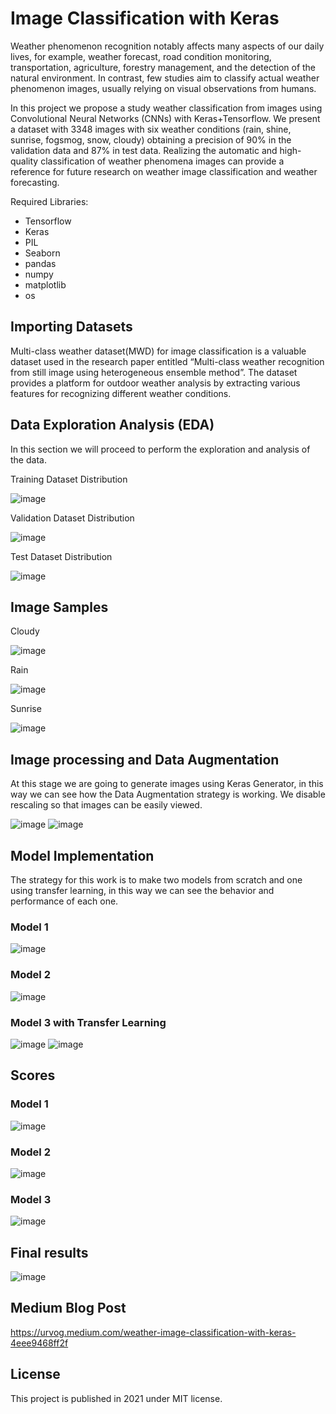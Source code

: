 # Image Classification with Keras

Weather phenomenon recognition notably affects many aspects of our daily lives, for example, weather forecast, road condition monitoring, transportation, agriculture, forestry management, and the detection of the natural environment. In contrast, few studies aim to classify actual weather phenomenon images, usually relying on visual observations from humans.

In this project we propose a study weather classification from images using Convolutional Neural Networks (CNNs) with Keras+Tensorflow. We present a dataset with 3348 images with six weather conditions (rain, shine, sunrise, fogsmog, snow, cloudy) obtaining a precision of 90% in the validation data and 87% in test data. Realizing the automatic and high-quality classification of weather phenomena images can provide a reference for future research on weather image classification and weather forecasting.

Required Libraries:
- Tensorflow
- Keras
- PIL
- Seaborn
- pandas
- numpy
- matplotlib
- os

## Importing Datasets

Multi-class weather dataset(MWD) for image classification is a valuable dataset used in the research paper entitled “Multi-class weather recognition from still image using heterogeneous ensemble method”. The dataset provides a platform for outdoor weather analysis by extracting various features for recognizing different weather conditions.

 

## Data Exploration Analysis (EDA)

In this section we will proceed to perform the exploration and analysis of the data.

Training Dataset Distribution

![image](https://user-images.githubusercontent.com/459689/151182165-bb84cdb9-35a0-42a5-9f0c-bbbc6b0eb4e5.png)

Validation Dataset Distribution

![image](https://user-images.githubusercontent.com/459689/151178807-358975ef-0170-42c9-a2d4-96b83229f690.png)

Test Dataset Distribution

![image](https://user-images.githubusercontent.com/459689/151178822-7ee75d3b-90cc-4551-97d5-e556ea22dda6.png)

## Image Samples
Cloudy

![image](https://user-images.githubusercontent.com/459689/151182218-e8e4a38e-9f4c-4994-bf7e-67daaa7fb069.png)

Rain

![image](https://user-images.githubusercontent.com/459689/151182240-e50e52ce-cad4-470c-841c-57d59fd099a0.png)

Sunrise

![image](https://user-images.githubusercontent.com/459689/151182332-2bd75867-96d7-45a7-bb22-5d6525c49236.png)

## Image processing and Data Augmentation
At this stage we are going to generate images using Keras Generator, in this way we can see how the Data Augmentation strategy is working. We disable rescaling so that images can be easily viewed.

![image](https://user-images.githubusercontent.com/459689/151182590-2788bec7-1737-4a9b-bc0a-85785f1e5fe0.png)
![image](https://user-images.githubusercontent.com/459689/151182624-0c2c61ce-bdee-419e-90c5-8e9a9339be78.png)


## Model Implementation

The strategy for this work is to make two models from scratch and one using transfer learning, in this way we can see the behavior and performance of each one.

### Model 1

![image](https://user-images.githubusercontent.com/459689/151182770-f160905c-cf65-45dd-ad7b-e2efd11f92dd.png)


### Model 2

![image](https://user-images.githubusercontent.com/459689/151182799-90944ec1-3a3e-4406-b9f4-91182b24cd77.png)

### Model 3 with Transfer Learning

![image](https://user-images.githubusercontent.com/459689/151182987-d89d3f0c-d8f9-463b-a13f-b94a5a311d4e.png)
![image](https://user-images.githubusercontent.com/459689/151182974-b1a20c7d-1c2c-4f5d-86ac-a7fb9b07d0aa.png)

## Scores

### Model 1

![image](https://user-images.githubusercontent.com/459689/151183351-4d712129-39eb-4c3f-91e4-66649f3ee38e.png)

### Model 2

![image](https://user-images.githubusercontent.com/459689/151183380-cee3758b-16f6-45f4-8292-372a13ea2f08.png)

### Model 3

![image](https://user-images.githubusercontent.com/459689/151183437-6c075b81-8f97-430c-bd18-0426e0a585d9.png)


## Final results

![image](https://user-images.githubusercontent.com/459689/151183803-74145e5c-b04d-42fd-b7d7-4af4a196bedc.png)


## Medium Blog Post
https://urvog.medium.com/weather-image-classification-with-keras-4eee9468ff2f

## License

This project is published in 2021 under MIT license.



